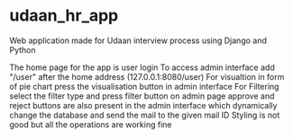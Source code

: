 # udaan_hr_app
Web application made for Udaan interview process using Django and Python

The home page for the app is user login
To access admin interface add "/user" after the home address (127.0.0.1:8080/user)
For visualtion in form of pie chart press the visualisation button in admin interface
For Filtering select the filter type and press filter button on admin page
approve and reject buttons are also present in the admin interface which dynamically change the database and send the mail to the given mail ID
Styling is not good but all the operations are working fine
